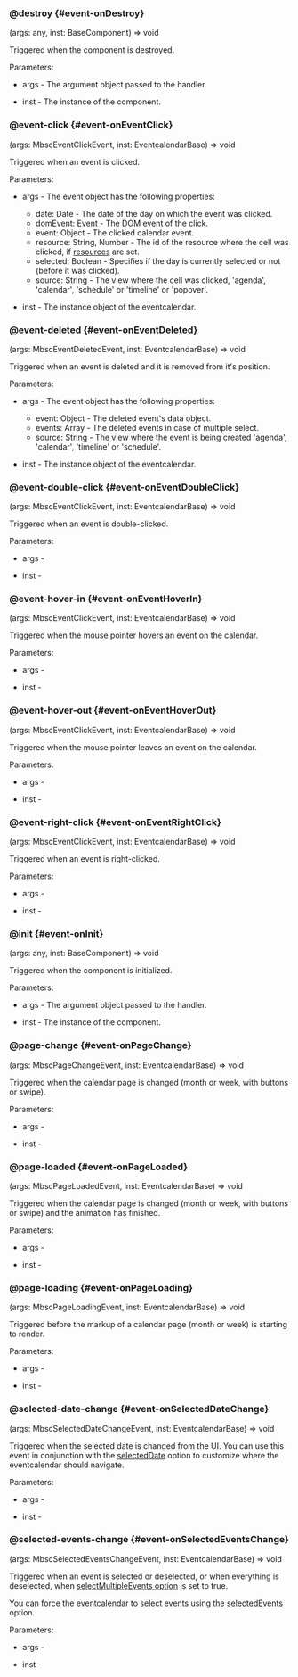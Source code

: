 ### @destroy {#event-onDestroy}

(args: any, inst: BaseComponent) => void


Triggered when the component is destroyed.

Parameters:
 - args - The argument object passed to the handler.

 - inst - The instance of the component.


### @event-click {#event-onEventClick}

(args: MbscEventClickEvent, inst: EventcalendarBase) => void


Triggered when an event is clicked.

Parameters:
 - args - The event object has the following properties:
   - date: Date - The date of the day on which the event was clicked.
   - domEvent: Event - The DOM event of the click.
   - event: Object - The clicked calendar event.
   - resource: String, Number - The id of the resource where the cell was clicked, if [resources](#resources) are set.
   - selected: Boolean - Specifies if the day is currently selected or not (before it was clicked).
   - source: String - The view where the cell was clicked, &#039;agenda&#039;, &#039;calendar&#039;, &#039;schedule&#039; or &#039;timeline&#039; or &#039;popover&#039;.

 - inst - The instance object of the eventcalendar.


### @event-deleted {#event-onEventDeleted}

(args: MbscEventDeletedEvent, inst: EventcalendarBase) => void


Triggered when an event is deleted and it is removed from it&#039;s position.

Parameters:
 - args - The event object has the following properties:
   - event: Object - The deleted event&#039;s data object.
   - events: Array - The deleted events in case of multiple select.
   - source: String - The view where the event is being created &#039;agenda&#039;, &#039;calendar&#039;, &#039;timeline&#039; or &#039;schedule&#039;.

 - inst - The instance object of the eventcalendar.


### @event-double-click {#event-onEventDoubleClick}

(args: MbscEventClickEvent, inst: EventcalendarBase) => void


Triggered when an event is double-clicked.

Parameters:
 - args - 

 - inst - 


### @event-hover-in {#event-onEventHoverIn}

(args: MbscEventClickEvent, inst: EventcalendarBase) => void


Triggered when the mouse pointer hovers an event on the calendar.

Parameters:
 - args - 

 - inst - 


### @event-hover-out {#event-onEventHoverOut}

(args: MbscEventClickEvent, inst: EventcalendarBase) => void


Triggered when the mouse pointer leaves an event on the calendar.

Parameters:
 - args - 

 - inst - 


### @event-right-click {#event-onEventRightClick}

(args: MbscEventClickEvent, inst: EventcalendarBase) => void


Triggered when an event is right-clicked.

Parameters:
 - args - 

 - inst - 


### @init {#event-onInit}

(args: any, inst: BaseComponent) => void


Triggered when the component is initialized.

Parameters:
 - args - The argument object passed to the handler.

 - inst - The instance of the component.


### @page-change {#event-onPageChange}

(args: MbscPageChangeEvent, inst: EventcalendarBase) => void


Triggered when the calendar page is changed (month or week, with buttons or swipe).

Parameters:
 - args - 

 - inst - 


### @page-loaded {#event-onPageLoaded}

(args: MbscPageLoadedEvent, inst: EventcalendarBase) => void


Triggered when the calendar page is changed (month or week, with buttons or swipe) and the animation has finished.

Parameters:
 - args - 

 - inst - 


### @page-loading {#event-onPageLoading}

(args: MbscPageLoadingEvent, inst: EventcalendarBase) => void


Triggered before the markup of a calendar page (month or week) is starting to render.

Parameters:
 - args - 

 - inst - 


### @selected-date-change {#event-onSelectedDateChange}

(args: MbscSelectedDateChangeEvent, inst: EventcalendarBase) => void


Triggered when the selected date is changed from the UI. You can use this event in conjunction with the
[selectedDate](#opt-selectedDate) option to customize where the eventcalendar should navigate.

Parameters:
 - args - 

 - inst - 


### @selected-events-change {#event-onSelectedEventsChange}

(args: MbscSelectedEventsChangeEvent, inst: EventcalendarBase) => void


Triggered when an event is selected or deselected, or when everything is deselected,
when [selectMultipleEvents option](#opt-selectMultipleEvents) is set to true.

You can force the eventcalendar to select events using the [selectedEvents](#opt-selectedEvents) option.

Parameters:
 - args - 

 - inst - 

